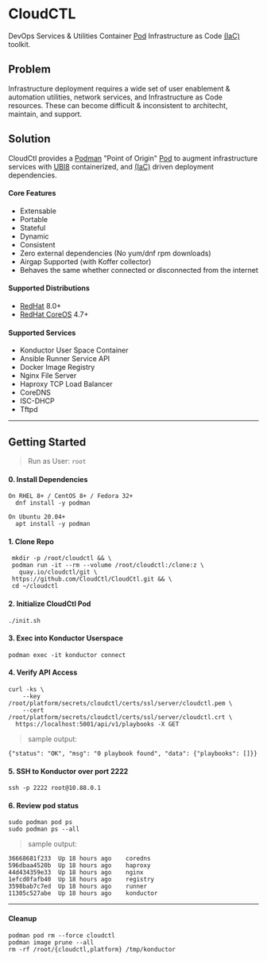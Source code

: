 # CloudCTL
DevOps Services & Utilities Container [Pod] Infrastructure as Code [(IaC)] toolkit.
## Problem
Infrastructure deployment requires a wide set of user enablement & automation 
utilities, network services, and Infrastructure as Code resources. These can 
become difficult & inconsistent to architecht, maintain, and support.
## Solution
CloudCtl provides a [Podman] "Point of Origin" [Pod] to augment infrastructure
services with [UBI8] containerized, and [(IaC)] driven deployment dependencies.

#### Core Features
  - Extensable
  - Portable 
  - Stateful
  - Dynamic
  - Consistent
  - Zero external dependencies (No yum/dnf rpm downloads)
  - Airgap Supported (with Koffer collector)
  - Behaves the same whether connected or disconnected from the internet
#### Supported Distributions
  - [RedHat] 8.0+
  - [RedHat CoreOS] 4.7+
#### Supported Services
  - Konductor User Space Container
  - Ansible Runner Service API
  - Docker Image Registry
  - Nginx File Server
  - Haproxy TCP Load Balancer
  - CoreDNS
  - ISC-DHCP
  - Tftpd
----------------------
## Getting Started
>  Run as User: `root`
>    
    
####  0. Install Dependencies
```
On RHEL 8+ / CentOS 8+ / Fedora 32+
  dnf install -y podman

On Ubuntu 20.04+
  apt install -y podman
```
####  1. Clone Repo
```
 mkdir -p /root/cloudctl && \
 podman run -it --rm --volume /root/cloudctl:/clone:z \
   quay.io/cloudctl/git \
 https://github.com/CloudCtl/CloudCtl.git && \
 cd ~/cloudctl
```
####  2. Initialize CloudCtl Pod
```
./init.sh
```
####  3. Exec into Konductor Userspace
```
podman exec -it konductor connect
```
####  4. Verify API Access
```
curl -ks \
    --key  /root/platform/secrets/cloudctl/certs/ssl/server/cloudctl.pem \
    --cert /root/platform/secrets/cloudctl/certs/ssl/server/cloudctl.crt \
  https://localhost:5001/api/v1/playbooks -X GET
```
>
>  sample output:
>
```
{"status": "OK", "msg": "0 playbook found", "data": {"playbooks": []}}
```
####  5. SSH to Konductor over port 2222
```
ssh -p 2222 root@10.88.0.1
```
####  6. Review pod status
```
sudo podman pod ps
sudo podman ps --all
```
>
>  sample output:
>
```
36668681f233  Up 18 hours ago    coredns
596dbaa4520b  Up 18 hours ago    haproxy
44d434359e33  Up 18 hours ago    nginx
1efcd0fafb40  Up 18 hours ago    registry
3598bab7c7ed  Up 18 hours ago    runner
11305c527abe  Up 18 hours ago    konductor
```
----------------------------------------------------------------------------------
####  Cleanup
```
podman pod rm --force cloudctl
podman image prune --all
rm -rf /root/{cloudctl,platform} /tmp/konductor
```
[Pod]:https://kubernetes.io/docs/concepts/workloads/pods/pod
[UBI8]:https://www.redhat.com/en/blog/introducing-red-hat-universal-base-image
[(IaC)]:https://www.ibm.com/cloud/learn/infrastructure-as-code
[Konductor]:https://github.com/redshiftofficial/Konductor
[Podman]:https://docs.podman.io/en/latest
[Install Podman]:https://podman.io/getting-started/installation
[Fedora]:https://getfedora.org
[Ubuntu]:https://ubuntu.com/download
[CentOS]:https://www.centos.org/download
[RedHat]:https://access.redhat.com/downloads
[Fedora CoreOS]:https://getfedora.org/en/coreos?stream=stable
[RedHat CoreOS]:https://coreos.com/
